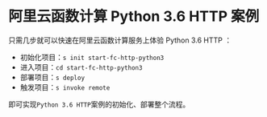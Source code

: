# 阿里云函数计算 Python 3.6 HTTP 案例

只需几步就可以快速在阿里云函数计算服务上体验 Python 3.6 HTTP ：

- 初始化项目：`s init start-fc-http-python3`
- 进入项目：`cd start-fc-http-python3`
- 部署项目：`s deploy`
- 触发项目：`s invoke remote`

即可实现`Python 3.6 HTTP`案例的初始化、部署整个流程。
